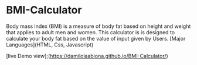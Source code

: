 # BMI-Calculator
Body mass index (BMI) is a measure of body fat based on height and weight that applies to adult men and women. This calculator is is designed to calculate your body fat based on the value of input given by Users.
[Major Languages](HTML, Css, Javascript) 





  [live Demo view];(https://damilolaabiona.github.io/BMI-Calculator/)
